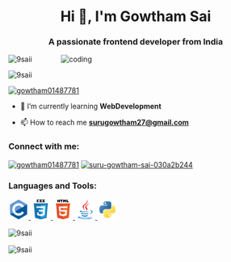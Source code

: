 <h1 align="center">Hi 👋, I'm Gowtham Sai</h1>
<h3 align="center">A passionate frontend developer from India</h3>
<img align="right" alt="coding" width="400" src="https://imgs.search.brave.com/2WEDKSId23C2oQ1Bpbg0uPByvnw44Qw8i8MBKyWIerc/rs:fit:860:0:0/g:ce/aHR0cHM6Ly9yYXcu/Z2l0aHVidXNlcmNv/bnRlbnQuY29tL1Ro/ZUR1ZGVUaGF0Q29k/ZS9UaGVEdWRlVGhh/dENvZGUvbWFzdGVy/L0Fzc2V0cy9EZXZl/bG9wZXIuZ2lm.gif">

<p align="left"> <img src="https://komarev.com/ghpvc/?username=9saii&label=Profile%20views&color=0e75b6&style=flat" alt="9saii" /> </p>

<p align="left"> <img src="https://komarev.com/ghpvc/?username=9saii&label=Profile%20views&color=0e75b6&style=flat" alt="9saii" /> </p>

<p align="left"> <a href="https://twitter.com/gowtham01487781" target="blank"><img src="https://img.shields.io/twitter/follow/gowtham01487781?logo=twitter&style=for-the-badge" alt="gowtham01487781" /></a> </p>

- 🌱 I’m currently learning **WebDevelopment**

- 📫 How to reach me **surugowtham27@gmail.com**

<h3 align="left">Connect with me:</h3>
<p align="left">
<a href="https://twitter.com/gowtham01487781" target="blank"><img align="center" src="https://raw.githubusercontent.com/rahuldkjain/github-profile-readme-generator/master/src/images/icons/Social/twitter.svg" alt="gowtham01487781" height="30" width="40" /></a>
<a href="https://linkedin.com/in/suru-gowtham-sai-030a2b244" target="blank"><img align="center" src="https://raw.githubusercontent.com/rahuldkjain/github-profile-readme-generator/master/src/images/icons/Social/linked-in-alt.svg" alt="suru-gowtham-sai-030a2b244" height="30" width="40" /></a>
</p>

<h3 align="left">Languages and Tools:</h3>
<p align="left"> <a href="https://www.cprogramming.com/" target="_blank" rel="noreferrer"> <img src="https://raw.githubusercontent.com/devicons/devicon/master/icons/c/c-original.svg" alt="c" width="40" height="40"/> </a> <a href="https://www.w3schools.com/css/" target="_blank" rel="noreferrer"> <img src="https://raw.githubusercontent.com/devicons/devicon/master/icons/css3/css3-original-wordmark.svg" alt="css3" width="40" height="40"/> </a> <a href="https://www.w3.org/html/" target="_blank" rel="noreferrer"> <img src="https://raw.githubusercontent.com/devicons/devicon/master/icons/html5/html5-original-wordmark.svg" alt="html5" width="40" height="40"/> </a> <a href="https://www.java.com" target="_blank" rel="noreferrer"> <img src="https://raw.githubusercontent.com/devicons/devicon/master/icons/java/java-original.svg" alt="java" width="40" height="40"/> </a> <a href="https://www.python.org" target="_blank" rel="noreferrer"> <img src="https://raw.githubusercontent.com/devicons/devicon/master/icons/python/python-original.svg" alt="python" width="40" height="40"/> </a> </p>

<p><img align="center" src="https://github-readme-stats.vercel.app/api/top-langs?username=9saii&show_icons=true&locale=en&layout=compact" alt="9saii" /></p>

<p><img align="center" src="https://github-readme-streak-stats.herokuapp.com/?user=9saii&" alt="9saii" /></p>
